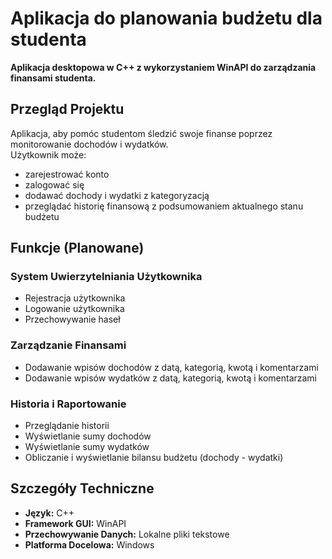 # Aplikacja do planowania budżetu dla studenta

**Aplikacja desktopowa w C++ z wykorzystaniem WinAPI do zarządzania finansami studenta.**

## Przegląd Projektu

Aplikacja, aby pomóc studentom śledzić swoje finanse poprzez monitorowanie dochodów i wydatków.  
Użytkownik może:

- zarejestrować konto  
- zalogować się  
- dodawać dochody i wydatki z kategoryzacją  
- przeglądać historię finansową z podsumowaniem aktualnego stanu budżetu

## Funkcje (Planowane)

### System Uwierzytelniania Użytkownika

- Rejestracja użytkownika  
- Logowanie użytkownika  
- Przechowywanie haseł 

### Zarządzanie Finansami

- Dodawanie wpisów dochodów z datą, kategorią, kwotą i komentarzami  
- Dodawanie wpisów wydatków z datą, kategorią, kwotą i komentarzami  

### Historia i Raportowanie

- Przeglądanie historii
- Wyświetlanie sumy dochodów  
- Wyświetlanie sumy wydatków  
- Obliczanie i wyświetlanie bilansu budżetu (dochody - wydatki)  

## Szczegóły Techniczne

- **Język:** C++  
- **Framework GUI:** WinAPI  
- **Przechowywanie Danych:** Lokalne pliki tekstowe  
- **Platforma Docelowa:** Windows  
